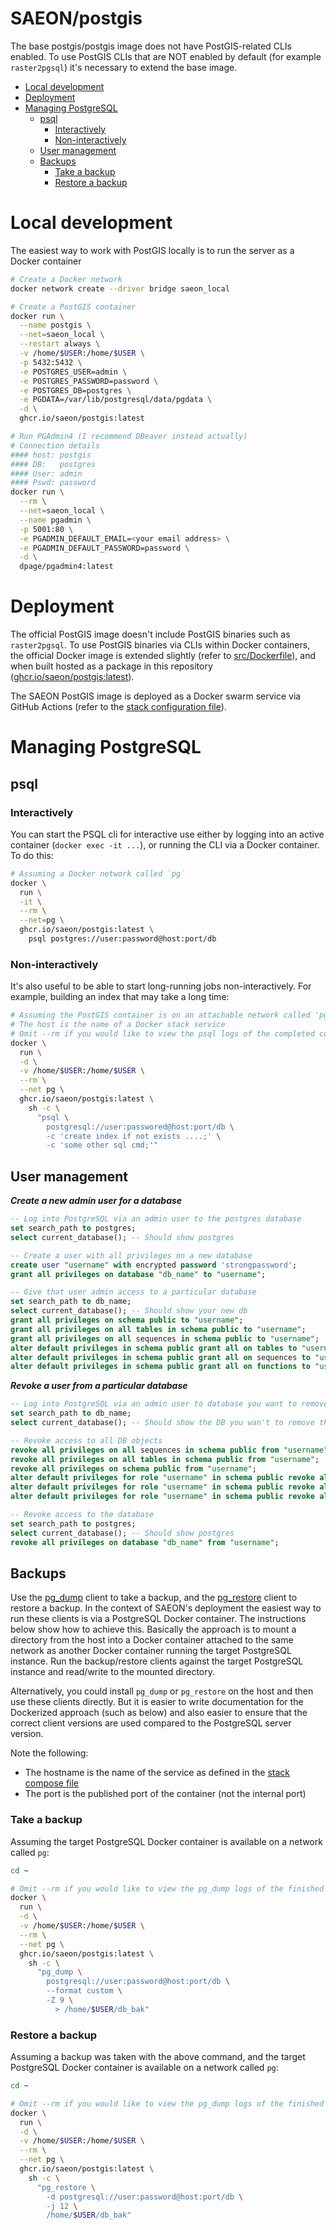 # SAEON/postgis

The base postgis/postgis image does not have PostGIS-related CLIs enabled. To use PostGIS CLIs that are NOT enabled by default (for example `raster2pgsql`) it's necessary to extend the base image.

<!-- START doctoc generated TOC please keep comment here to allow auto update -->
<!-- DON'T EDIT THIS SECTION, INSTEAD RE-RUN doctoc TO UPDATE -->

- [Local development](#local-development)
- [Deployment](#deployment)
- [Managing PostgreSQL](#managing-postgresql)
  - [psql](#psql)
    - [Interactively](#interactively)
    - [Non-interactively](#non-interactively)
  - [User management](#user-management)
  - [Backups](#backups)
    - [Take a backup](#take-a-backup)
    - [Restore a backup](#restore-a-backup)

<!-- END doctoc generated TOC please keep comment here to allow auto update -->

# Local development

The easiest way to work with PostGIS locally is to run the server as a Docker container

```sh
# Create a Docker network
docker network create --driver bridge saeon_local

# Create a PostGIS container
docker run \
  --name postgis \
  --net=saeon_local \
  --restart always \
  -v /home/$USER:/home/$USER \
  -p 5432:5432 \
  -e POSTGRES_USER=admin \
  -e POSTGRES_PASSWORD=password \
  -e POSTGRES_DB=postgres \
  -e PGDATA=/var/lib/postgresql/data/pgdata \
  -d \
  ghcr.io/saeon/postgis:latest

# Run PGAdmin4 (I recommend DBeaver instead actually)
# Connection details
#### host: postgis
#### DB:   postgres
#### User: admin
#### Pswd: password
docker run \
  --rm \
  --net=saeon_local \
  --name pgadmin \
  -p 5001:80 \
  -e PGADMIN_DEFAULT_EMAIL=<your email address> \
  -e PGADMIN_DEFAULT_PASSWORD=password \
  -d \
  dpage/pgadmin4:latest
```

# Deployment
The official PostGIS image doesn't include PostGIS binaries such as `raster2pgsql`. To use PostGIS binaries via CLIs within Docker containers, the official Docker image is extended slightly (refer to [src/Dockerfile](/src/Dockerfile)), and when built hosted as a package in this repository ([ghcr.io/saeon/postgis:latest](https://github.com/SAEON/postgis/pkgs/container/postgis)).

The SAEON PostGIS image is deployed as a Docker swarm service via GitHub Actions (refer to the [stack configuration file](/src/stack.yml)).

# Managing PostgreSQL

## psql

### Interactively
You can start the PSQL cli for interactive use either by logging into an active container (`docker exec -it ...`), or running the CLI via a Docker container. To do this:

```sh
# Assuming a Docker network called `pg`
docker \
  run \
  -it \
  --rm \
  --net=pg \
  ghcr.io/saeon/postgis:latest \
    psql postgres://user:password@host:port/db
```

### Non-interactively
It's also useful to be able to start long-running jobs non-interactively. For example, building an index that may take a long time:

```sh
# Assuming the PostGIS container is on an attachable network called 'pg'
# The host is the name of a Docker stack service
# Omit --rm if you would like to view the psql logs of the completed container afterwards
docker \
  run \
  -d \
  -v /home/$USER:/home/$USER \
  --rm \
  --net pg \
  ghcr.io/saeon/postgis:latest \
    sh -c \
      "psql \
        postgresql://user:passwored@host:port/db \
        -c 'create index if not exists ....;' \
        -c 'some other sql cmd;'"
```

## User management

**_Create a new admin user for a database_**

```sql
-- Log into PostgreSQL via an admin user to the postgres database
set search_path to postgres;
select current_database(); -- Should show postgres

-- Create a user with all privileges on a new database
create user "username" with encrypted password 'strongpassword';
grant all privileges on database "db_name" to "username";

-- Give that user admin access to a particular database
set search_path to db_name;
select current_database(); -- Should show your new db
grant all privileges on schema public to "username";
grant all privileges on all tables in schema public to "username";
grant all privileges on all sequences in schema public to "username";
alter default privileges in schema public grant all on tables to "username";
alter default privileges in schema public grant all on sequences to "username";
alter default privileges in schema public grant all on functions to "username";
```

**_Revoke a user from a particular database_**

```sql
-- Log into PostgreSQL via an admin user to database you want to remove the user from
set search_path to db_name;
select current_database(); -- Should show the DB you wan't to remove the user from

-- Revoke access to all DB objects
revoke all privileges on all sequences in schema public from "username";
revoke all privileges on all tables in schema public from "username";
revoke all privileges on schema public from "username";
alter default privileges for role "username" in schema public revoke all on tables from "username";
alter default privileges for role "username" in schema public revoke all on sequences from "username";
alter default privileges for role "username" in schema public revoke all on functions from "username";

-- Revoke access to the database
set search_path to postgres;
select current_database(); -- Should show postgres
revoke all privileges on database "db_name" from "username";
```

## Backups
Use the [pg_dump](https://www.postgresql.org/docs/current/app-pgdump.html) client to take a backup, and the [pg_restore](https://www.postgresql.org/docs/current/app-pgrestore.html) client to restore a backup. In the context of SAEON's deployment the easiest way to run these clients is via a PostgreSQL Docker container. The instructions below show how to achieve this. Basically the approach is to mount a directory from the host into a Docker container attached to the same network as another Docker container running the target PostgreSQL instance. Run the backup/restore clients against the target PostgreSQL instance and read/write to the mounted directory.

Alternatively, you could install `pg_dump` or `pg_restore` on the host and then use these clients directly. But it is easier to write documentation for the Dockerized approach (such as below) and also easier to ensure that the correct client versions are used compared to the PostgreSQL server version.

Note the following:

- The hostname is the name of the service as defined in the [stack compose file](/src/stack.yml)
- The port is the published port of the container (not the internal port)

### Take a backup
Assuming the target PostgreSQL Docker container is available on a network called `pg`:

```sh
cd ~

# Omit --rm if you would like to view the pg_dump logs of the finished container afterwards
docker \
  run \
  -d \
  -v /home/$USER:/home/$USER \
  --rm \
  --net pg \
  ghcr.io/saeon/postgis:latest \
    sh -c \
      "pg_dump \
        postgresql://user:password@host:port/db \
        --format custom \
        -Z 9 \
          > /home/$USER/db_bak"
```

### Restore a backup
Assuming a backup was taken with the above command, and the target PostgreSQL Docker container is available on a network called `pg`:

```sh
cd ~

# Omit --rm if you would like to view the pg_dump logs of the finished container afterwards
docker \
  run \
  -d \
  -v /home/$USER:/home/$USER \
  --rm \
  --net pg \
  ghcr.io/saeon/postgis:latest \
    sh -c \
      "pg_restore \
        -d postgresql://user:password@host:port/db \
        -j 12 \
        /home/$USER/db_bak"
```